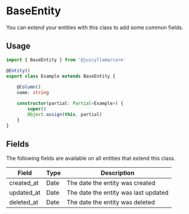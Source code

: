 # BaseEntity

You can extend your entities with this class to add some common fields.

## Usage

```typescript
import { BaseEntity } from '@juicyllama/core'

@Entity()
export class Example extends BaseEntity {
	
    @Column()
    name: string

    constructor(partial: Partial<Example>) {
        super()
        Object.assign(this, partial)
    }
}
```

## Fields

The following fields are available on all entities that extend this class.

| Field | Type | Description |
| --- | --- | --- |
| created_at | Date | The date the entity was created |
| updated_at | Date | The date the entity was last updated |
| deleted_at | Date | The date the entity was deleted |